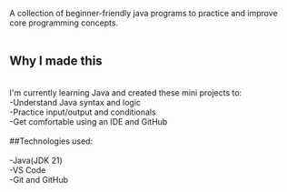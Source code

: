 A collection of beginner-friendly java programs to practice and improve core programming concepts.<br>
<br>

## Why I made this<br>
<br>
I'm currently learning Java and created these mini projects to:<br>
-Understand Java syntax and logic<br>
-Practice input/output and conditionals<br>
-Get comfortable using an IDE and GitHub<br>
<br>
##Technologies used:<br>
<br>
-Java(JDK 21)<br>
-VS Code<br>
-Git and GitHub<br>



